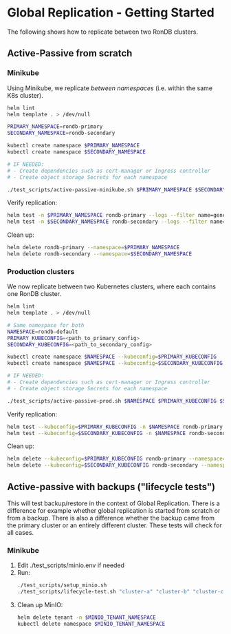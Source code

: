 # Global Replication - Getting Started

The following shows how to replicate between two RonDB clusters.

## Active-Passive from scratch

### Minikube

Using Minikube, we replicate *between namespaces* (i.e. within the same K8s cluster).

```bash
helm lint
helm template . > /dev/null

PRIMARY_NAMESPACE=rondb-primary
SECONDARY_NAMESPACE=rondb-secondary

kubectl create namespace $PRIMARY_NAMESPACE
kubectl create namespace $SECONDARY_NAMESPACE

# IF NEEDED:
# - Create dependencies such as cert-manager or Ingress controller
# - Create object storage Secrets for each namespace

./test_scripts/active-passive-minikube.sh $PRIMARY_NAMESPACE $SECONDARY_NAMESPACE
```

Verify replication:

```bash
helm test -n $PRIMARY_NAMESPACE rondb-primary --logs --filter name=generate-data
helm test -n $SECONDARY_NAMESPACE rondb-secondary --logs --filter name=verify-data
```

Clean up:

```bash
helm delete rondb-primary --namespace=$PRIMARY_NAMESPACE
helm delete rondb-secondary --namespace=$SECONDARY_NAMESPACE
```

### Production clusters

We now replicate between two Kubernetes clusters, where each contains one RonDB cluster.

```bash
helm lint
helm template . > /dev/null

# Same namespace for both
NAMESPACE=rondb-default
PRIMARY_KUBECONFIG=<path_to_primary_config>
SECONDARY_KUBECONFIG=<path_to_secondary_config>

kubectl create namespace $NAMESPACE --kubeconfig=$PRIMARY_KUBECONFIG
kubectl create namespace $NAMESPACE --kubeconfig=$SECONDARY_KUBECONFIG

# IF NEEDED:
# - Create dependencies such as cert-manager or Ingress controller
# - Create object storage Secrets for each namespace

./test_scripts/active-passive-prod.sh $NAMESPACE $PRIMARY_KUBECONFIG $SECONDARY_KUBECONFIG
```

Verify replication:

```bash
helm test --kubeconfig=$PRIMARY_KUBECONFIG -n $NAMESPACE rondb-primary --logs --filter name=generate-data
helm test --kubeconfig=$SECONDARY_KUBECONFIG -n $NAMESPACE rondb-secondary --logs --filter name=verify-data
```

Clean up:

```bash
helm delete --kubeconfig=$PRIMARY_KUBECONFIG rondb-primary --namespace=$NAMESPACE
helm delete --kubeconfig=$SECONDARY_KUBECONFIG rondb-secondary --namespace=$NAMESPACE
```

## Active-passive with backups ("lifecycle tests")

This will test backup/restore in the context of Global Replication. There is a difference for example whether global replication is started from scratch or from a backup. There is also a difference whether the backup came from the primary cluster or an entirely different cluster. These tests will check for all cases.

### Minikube

1. Edit ./test_scripts/minio.env if needed
2. Run:
    ```bash
    ./test_scripts/setup_minio.sh
    ./test_scripts/lifecycle-test.sh "cluster-a" "cluster-b" "cluster-c" "cluster-d"
    ```
3. Clean up MinIO:
    ```bash
    helm delete tenant -n $MINIO_TENANT_NAMESPACE
    kubectl delete namespace $MINIO_TENANT_NAMESPACE
    ```
